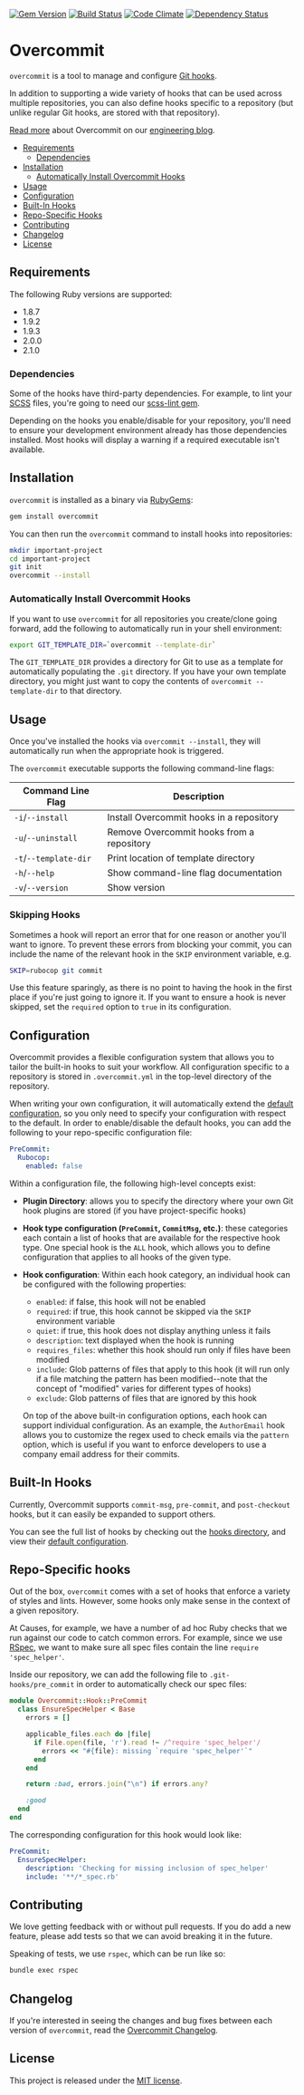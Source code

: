 [![Gem Version](https://badge.fury.io/rb/overcommit.png)](https://badge.fury.io/rb/overcommit)
[![Build Status](https://travis-ci.org/causes/overcommit.png)](https://travis-ci.org/causes/overcommit)
[![Code Climate](https://codeclimate.com/github/causes/overcommit.png)](https://codeclimate.com/github/causes/overcommit)
[![Dependency Status](https://gemnasium.com/causes/overcommit.png)](https://gemnasium.com/causes/overcommit)

# Overcommit

`overcommit` is a tool to manage and configure
[Git hooks](http://git-scm.com/book/en/Customizing-Git-Git-Hooks).

In addition to supporting a wide variety of hooks that can be used across
multiple repositories, you can also define hooks specific to a
repository (but unlike regular Git hooks, are stored with that repository).

[Read more](http://causes.github.io/blog/2013/05/30/overcommit-the-opinionated-git-hook-manager/)
about Overcommit on our [engineering blog](http://causes.github.io).

* [Requirements](#requirements)
  * [Dependencies](#dependencies)
* [Installation](#installation)
  * [Automatically Install Overcommit Hooks](#automatically-install-overcommit-hooks)
* [Usage](#usage)
* [Configuration](#configuration)
* [Built-In Hooks](#built-in-hooks)
* [Repo-Specific Hooks](#repo-specific-hooks)
* [Contributing](#contributing)
* [Changelog](#changelog)
* [License](#license)

## Requirements

The following Ruby versions are supported:

* 1.8.7
* 1.9.2
* 1.9.3
* 2.0.0
* 2.1.0

### Dependencies

Some of the hooks have third-party dependencies. For example, to lint your
[SCSS](http://sass-lang.com/) files, you're going to need our
[scss-lint gem](https://github.com/causes/scss-lint).

Depending on the hooks you enable/disable for your repository, you'll need to
ensure your development environment already has those dependencies installed.
Most hooks will display a warning if a required executable isn't available.

## Installation

`overcommit` is installed as a binary via [RubyGems](https://rubygems.org/):

```bash
gem install overcommit
```

You can then run the `overcommit` command to install hooks into repositories:

```bash
mkdir important-project
cd important-project
git init
overcommit --install
```

### Automatically Install Overcommit Hooks

If you want to use `overcommit` for all repositories you create/clone going
forward, add the following to automatically run in your shell environment:

```bash
export GIT_TEMPLATE_DIR=`overcommit --template-dir`
```

The `GIT_TEMPLATE_DIR` provides a directory for Git to use as a template
for automatically populating the `.git` directory. If you have your own
template directory, you might just want to copy the contents of
`overcommit --template-dir` to that directory.

## Usage

Once you've installed the hooks via `overcommit --install`, they will
automatically run when the appropriate hook is triggered.

The `overcommit` executable supports the following command-line flags:

Command Line Flag         | Description
--------------------------|----------------------------------------------------
`-i`/`--install`          | Install Overcommit hooks in a repository
`-u`/`--uninstall`        | Remove Overcommit hooks from a repository
`-t`/`--template-dir`     | Print location of template directory
`-h`/`--help`             | Show command-line flag documentation
`-v`/`--version`          | Show version

### Skipping Hooks

Sometimes a hook will report an error that for one reason or another you'll want
to ignore. To prevent these errors from blocking your commit, you can include
the name of the relevant hook in the `SKIP` environment variable, e.g.

```bash
SKIP=rubocop git commit
```

Use this feature sparingly, as there is no point to having the hook in the first
place if you're just going to ignore it. If you want to ensure a hook is never
skipped, set the `required` option to `true` in its configuration.

## Configuration

Overcommit provides a flexible configuration system that allows you to tailor
the built-in hooks to suit your workflow. All configuration specific to a
repository is stored in `.overcommit.yml` in the top-level directory of the
repository.

When writing your own configuration, it will automatically extend the
[default configuration](config/default.yml), so you only need to specify
your configuration with respect to the default. In order to
enable/disable the default hooks, you can add the following to your repo-specific
configuration file:

```yaml
PreCommit:
  Rubocop:
    enabled: false
```

Within a configuration file, the following high-level concepts exist:

* **Plugin Directory**: allows you to specify the directory where your own
  Git hook plugins are stored (if you have project-specific hooks)

* **Hook type configuration (`PreCommit`, `CommitMsg`, etc.)**: these
  categories each contain a list of hooks that are available for the respective
  hook type. One special hook is the `ALL` hook, which allows you to define
  configuration that applies to all hooks of the given type.

* **Hook configuration**: Within each hook category, an individual hook can
  be configured with the following properties:

  * `enabled`: if false, this hook will not be enabled
  * `required`: if true, this hook cannot be skipped via the `SKIP` environment
    variable
  * `quiet`: if true, this hook does not display anything unless it fails
  * `description`: text displayed when the hook is running
  * `requires_files`: whether this hook should run only if files have been
    modified
  * `include`: Glob patterns of files that apply to this hook (it will run
    only if a file matching the pattern has been modified--note that the
    concept of "modified" varies for different types of hooks)
  * `exclude`: Glob patterns of files that are ignored by this hook

  On top of the above built-in configuration options, each hook can support
  individual configuration. As an example, the `AuthorEmail` hook allows you
  to customize the regex used to check emails via the `pattern` option, which
  is useful if you want to enforce developers to use a company email address
  for their commits.

## Built-In Hooks

Currently, Overcommit supports `commit-msg`, `pre-commit`, and `post-checkout`
hooks, but it can easily be expanded to support others.

You can see the full list of hooks by checking out the
[hooks directory](https://github.com/causes/overcommit/blob/master/lib/overcommit/hook),
and view their [default configuration](config/default.yml).

## Repo-Specific hooks

Out of the box, `overcommit` comes with a set of hooks that enforce a variety of
styles and lints. However, some hooks only make sense in the context of a given
repository.

At Causes, for example, we have a number of ad hoc Ruby checks that we run
against our code to catch common errors. For example, since we use
[RSpec](http://rspec.info/), we want to make sure all spec files contain the
line `require 'spec_helper'`.

Inside our repository, we can add the following file to `.git-hooks/pre_commit`
in order to automatically check our spec files:

```ruby
module Overcommit::Hook::PreCommit
  class EnsureSpecHelper < Base
    errors = []

    applicable_files.each do |file|
      if File.open(file, 'r').read !~ /^require 'spec_helper'/
        errors << "#{file}: missing `require 'spec_helper'`"
      end
    end

    return :bad, errors.join("\n") if errors.any?

    :good
  end
end
```

The corresponding configuration for this hook would look like:

```yaml
PreCommit:
  EnsureSpecHelper:
    description: 'Checking for missing inclusion of spec_helper'
    include: '**/*_spec.rb'
```

## Contributing

We love getting feedback with or without pull requests. If you do add a new
feature, please add tests so that we can avoid breaking it in the future.

Speaking of tests, we use `rspec`, which can be run like so:

```bash
bundle exec rspec
```

## Changelog

If you're interested in seeing the changes and bug fixes between each version
of `overcommit`, read the [Overcommit Changelog](CHANGELOG.md).

## License

This project is released under the [MIT license](MIT-LICENSE).
